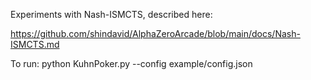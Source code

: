 Experiments with Nash-ISMCTS, described here:

https://github.com/shindavid/AlphaZeroArcade/blob/main/docs/Nash-ISMCTS.md

To run:
python KuhnPoker.py --config example/config.json
